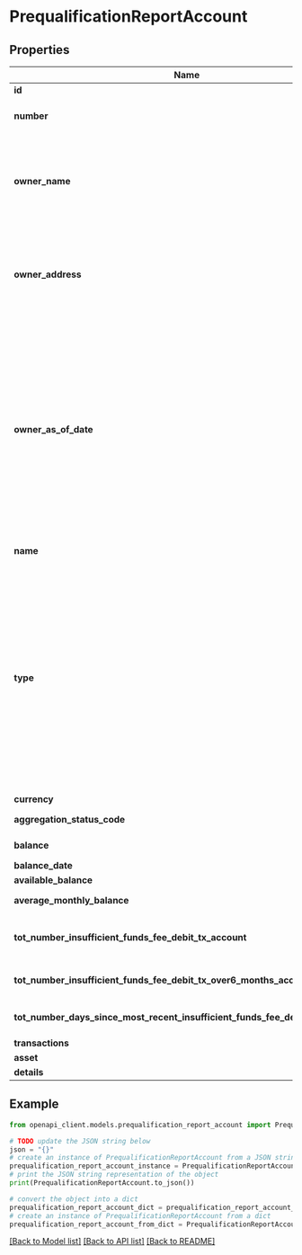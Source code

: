 # PrequalificationReportAccount


## Properties

Name | Type | Description | Notes
------------ | ------------- | ------------- | -------------
**id** | **int** | The ID of the account | [optional] 
**number** | **str** | The account number from the institution (all digits except the last four are obfuscated) | [optional] 
**owner_name** | **str** | The name(s) of the account owner(s). If the owner information is not available, this field will not appear in the report. If the account has multiple owners then all owners will be listed separated by |. | [optional] 
**owner_address** | **str** | The mailing address of the account owner(s). If the owner information is not available, this field will not appear in the report. If the account has multiple owners then the address of the primary owner will be listed. | [optional] 
**owner_as_of_date** | **int** | The ownerAsOfDate field is populated if the account owner information was retrieved from a prior report and will show the created date of that report. Reports always try and aggregate fresh account owner information and only rarely aren&#39;t able to aggregate it. If account owner information is not able to be aggregated, but it was available from a prior report that had that same account, the information from that prior report will be used and this field will be populated. A date in Unix epoch time (in seconds). See: [Handling Epoch Dates and Times](https://developer.mastercard.com/open-banking-us/documentation/errors/error-list/#handling-epoch-dates-and-times). | [optional] 
**name** | **str** | The account name from the institution | [optional] 
**type** | **str** | The list of supported account types. * &#x60;checking&#x60; * &#x60;savings&#x60; * &#x60;moneyMarket&#x60; * &#x60;cd&#x60; * &#x60;investment&#x60; * &#x60;investmentTaxDeferred&#x60; * &#x60;employeeStockPurchasePlan&#x60; * &#x60;ira&#x60; * &#x60;401k&#x60; * &#x60;roth&#x60; * &#x60;403b&#x60; * &#x60;529&#x60; * &#x60;rollover&#x60; * &#x60;ugma&#x60; * &#x60;utma&#x60; * &#x60;keogh&#x60; * &#x60;457&#x60; * &#x60;401a&#x60; * &#x60;brokerageAccount&#x60; * &#x60;educationSavings&#x60; * &#x60;healthSavingsAccount&#x60; * &#x60;nonTaxableBrokerageAccount&#x60; * &#x60;pension&#x60; * &#x60;profitSharingPlan&#x60; * &#x60;roth401k&#x60; * &#x60;sepIRA&#x60; * &#x60;simpleIRA&#x60; * &#x60;thriftSavingsPlan&#x60; * &#x60;variableAnnuity&#x60; | [optional] 
**currency** | **str** | A currency code for account | [optional] 
**aggregation_status_code** | **int** | The status of the most recent aggregation attempt | [optional] 
**balance** | **float** | The cleared balance of the account as-of &#x60;balanceDate&#x60; | [optional] 
**balance_date** | **int** | A timestamp of the balance | [optional] 
**available_balance** | **float** | Available balance | [optional] 
**average_monthly_balance** | **float** | The average monthly balance of the account | [optional] 
**tot_number_insufficient_funds_fee_debit_tx_account** | **int** | The count for the total number of insufficient funds transactions, based on the &#x60;fromDate&#x60; of the report | [optional] 
**tot_number_insufficient_funds_fee_debit_tx_over6_months_account** | **int** | The total number of  insufficient funds fees for the account over six months | [optional] 
**tot_number_days_since_most_recent_insufficient_funds_fee_debit_tx_account** | **int** | The total number of days since the most recent insufficient funds fee for the account | [optional] 
**transactions** | [**List[ReportTransaction]**](ReportTransaction.md) | a list of transaction records | [optional] 
**asset** | [**PrequalificationReportAssetSummary**](PrequalificationReportAssetSummary.md) |  | [optional] 
**details** | [**AccountDetails**](AccountDetails.md) |  | [optional] 

## Example

```python
from openapi_client.models.prequalification_report_account import PrequalificationReportAccount

# TODO update the JSON string below
json = "{}"
# create an instance of PrequalificationReportAccount from a JSON string
prequalification_report_account_instance = PrequalificationReportAccount.from_json(json)
# print the JSON string representation of the object
print(PrequalificationReportAccount.to_json())

# convert the object into a dict
prequalification_report_account_dict = prequalification_report_account_instance.to_dict()
# create an instance of PrequalificationReportAccount from a dict
prequalification_report_account_from_dict = PrequalificationReportAccount.from_dict(prequalification_report_account_dict)
```
[[Back to Model list]](../README.md#documentation-for-models) [[Back to API list]](../README.md#documentation-for-api-endpoints) [[Back to README]](../README.md)


